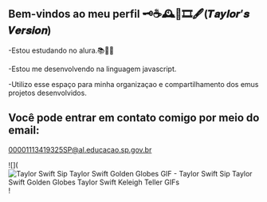 ## Bem-vindos ao meu perfil 🗝☕🕰📜🎞🖋️(𝑻𝒂𝒚𝒍𝒐𝒓’𝒔 𝑽𝒆𝒓𝒔𝒊𝒐𝒏)

-Estou estudando no alura.📚📖🪩

-Estou me desenvolvendo na linguagem javascript.

-Utilizo esse espaço para minha organizaçao e compartilhamento dos emus projetos desenvolvidos.

## Você pode entrar em contato comigo por meio do email:

00001113419325SP@al.educacao.sp.gov.br


![](<img src="https://media1.tenor.com/m/hjz6O6b26m0AAAAd/taylor-swift-sip-taylor-swift-golden-globes.gif" alt="Taylor Swift Sip Taylor Swift Golden Globes GIF - Taylor Swift Sip Taylor Swift Golden Globes Taylor Swift Keleigh Teller GIFs"/>!
